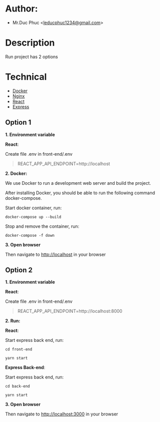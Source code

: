 # Author:

* Mr.Duc Phuc <<leducphuc1234@gmail.com>>

# Description
Run project has 2 options

# Technical
* [Docker][]
* [Nginx][]
* [React][]
* [Express][]

## Option 1

**1. Environment variable**

**React**:

Create file .env in front-end/.env

> REACT_APP_API_ENDPOINT=http://localhost

**2. Docker:** 

We use Docker to run a development web server and build the project.

After installing Docker, you should be able to run the following command docker-compose.

Start docker container, run:

    docker-compose up --build

Stop and remove the container, run:

    docker-compose -f down

**3. Open browser**

Then navigate to [http://localhost](http://localhost) in your browser

## Option 2

**1. Environment variable**

**React**:

Create file .env in front-end/.env

> REACT_APP_API_ENDPOINT=http://localhost:8000

**2. Run:** 

**React**:

Start express back end, run:

    cd front-end

    yarn start

**Express Back-end**:

Start express back end, run:

    cd back-end

    yarn start

**3. Open browser**

Then navigate to [http://localhost:3000](http://localhost:3000) in your browser

[Docker]: https://www.docker.com
[React]: https://reactjs.org
[Nginx]: https://nginx.org/en
[Express]: https://expressjs.com
